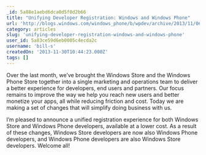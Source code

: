 ```yaml
---
_id: 5a88e1aebd6dca0d5f0d2b66
title: "Unifying Developer Registration: Windows and Windows Phone"
url: 'http://blogs.windows.com/windows_phone/b/wpdev/archive/2013/11/06/unifying-developer-registration-windows-and-windows-phone.aspx'
category: articles
slug: 'unifying-developer-registration-windows-and-windows-phone'
user_id: 5a83ce59d6eb0005c4ecda2c
username: 'bill-s'
createdOn: '2013-11-30T10:44:23.000Z'
tags: []
---
```


Over the last month, we’ve brought the Windows Store and the Windows Phone Store together into a single marketing and operations team to deliver a better experience for developers, end users and partners. Our focus remains to improve the way we help you reach new users and better monetize your apps, all while reducing friction and cost. Today we are making a set of changes that will simplify doing business with us.

I’m pleased to announce a unified registration experience for both Windows Store and Windows Phone developers, available at a lower cost.<b> </b>As a result of these changes, Windows Store developers are now also Windows Phone developers, and Windows Phone developers are also Windows Store developers. Welcome all!
